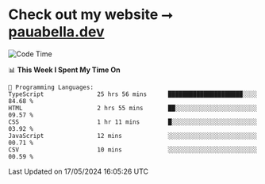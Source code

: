 # Check out my website ⭢ [pauabella.dev](https://pauabella.dev)

<!--START_SECTION:waka-->
![Code Time](http://img.shields.io/badge/Code%20Time-3%2C349%20hrs%2039%20mins-blue)

📊 **This Week I Spent My Time On** 

```text
💬 Programming Languages: 
TypeScript               25 hrs 56 mins      █████████████████████░░░░   84.68 % 
HTML                     2 hrs 55 mins       ██░░░░░░░░░░░░░░░░░░░░░░░   09.57 % 
CSS                      1 hr 11 mins        █░░░░░░░░░░░░░░░░░░░░░░░░   03.92 % 
JavaScript               12 mins             ░░░░░░░░░░░░░░░░░░░░░░░░░   00.71 % 
CSV                      10 mins             ░░░░░░░░░░░░░░░░░░░░░░░░░   00.59 % 
```


 Last Updated on 17/05/2024 16:05:26 UTC
<!--END_SECTION:waka-->
